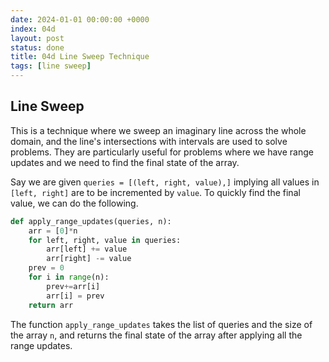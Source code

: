 ```yaml
---
date: 2024-01-01 00:00:00 +0000
index: 04d
layout: post
status: done
title: 04d Line Sweep Technique
tags: [line sweep]
---
```


## Line Sweep
This is a technique where we sweep an imaginary line across the whole domain, and the line's intersections with intervals are used to solve problems. They are particularly useful for problems where we have range updates and we need to find the final state of the array.

Say we are given `queries = [(left, right, value),]` implying all values in `[left, right]` are to be incremented by `value`. To quickly find the final value, we can do the following.

```python
def apply_range_updates(queries, n):
    arr = [0]*n
    for left, right, value in queries:
        arr[left] += value
        arr[right] -= value
    prev = 0
    for i in range(n):
        prev+=arr[i]
        arr[i] = prev
    return arr
```

The function `apply_range_updates` takes the list of queries and the size of the array `n`, and returns the final state of the array after applying all the range updates.
